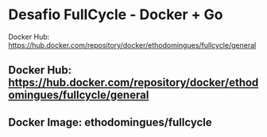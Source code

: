 # Desafio FullCycle - Docker + Go

Docker Hub: https://hub.docker.com/repository/docker/ethodomingues/fullcycle/general


## Docker Hub: https://hub.docker.com/repository/docker/ethodomingues/fullcycle/general
## Docker Image: ethodomingues/fullcycle